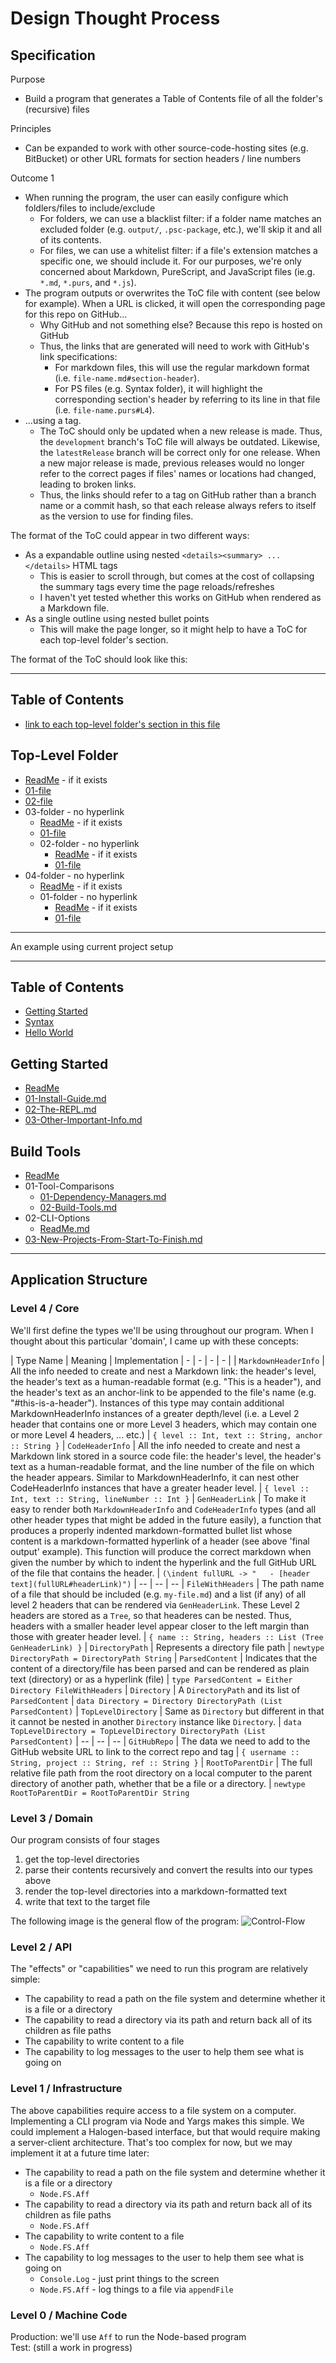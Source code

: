 # Design Thought Process

## Specification

Purpose
- Build a program that generates a Table of Contents file of all the folder's (recursive) files

Principles
- Can be expanded to work with other source-code-hosting sites (e.g. BitBucket) or other URL formats for section headers / line numbers

Outcome 1
- When running the program, the user can easily configure which foldlers/files to include/exclude
    - For folders, we can use a blacklist filter: if a folder name matches an excluded folder (e.g. `output/`, `.psc-package`, etc.), we'll skip it and all of its contents.
    - For files, we can use a whitelist filter: if a file's extension matches a specific one, we should include it. For our purposes, we're only concerned about Markdown, PureScript, and JavaScript files (ie.g. `*.md`, `*.purs`, and `*.js`).
- The program outputs or overwrites the ToC file with content (see below for example). When a URL is clicked, it will open the corresponding page for this repo on GitHub...
    - Why GitHub and not something else? Because this repo is hosted on GitHub
    - Thus, the links that are generated will need to work with GitHub's link specifications:
        - For markdown files, this will use the regular markdown format (i.e. `file-name.md#section-header`).
        - For PS files (e.g. Syntax folder), it will highlight the corresponding section's header by referring to its line in that file (i.e. `file-name.purs#L4`).
- ...using a tag.
    - The ToC should only be updated when a new release is made. Thus, the `development` branch's ToC file will always be outdated. Likewise, the `latestRelease` branch will be correct only for one release. When a new major release is made, previous releases would no longer refer to the correct pages if files' names or locations had changed, leading to broken links.
    - Thus, the links should refer to a tag on GitHub rather than a branch name or a commit hash, so that each release always refers to itself as the version to use for finding files.

The format of the ToC could appear in two different ways:
- As a expandable outline using nested `<details><summary> ... </details>` HTML tags
    - This is easier to scroll through, but comes at the cost of collapsing the summary tags every time the page reloads/refreshes
    - I haven't yet tested whether this works on GitHub when rendered as a Markdown file.
- As a single outline using nested bullet points
    - This will make the page longer, so it might help to have a ToC for each top-level folder's section.

The format of the ToC should look like this:

<hr>

## Table of Contents

- [link to each top-level folder's section in this file]()

## Top-Level Folder

- [ReadMe]() - if it exists
- [01-file]()
- [02-file]()
- 03-folder - no hyperlink
    - [ReadMe]() - if it exists
    - [01-file]()
    - 02-folder - no hyperlink
        - [ReadMe]() - if it exists
        - [01-file]()
- 04-folder - no hyperlink
    - [ReadMe]() - if it exists
    - 01-folder - no hyperlink
        - [ReadMe]() - if it exists
        - [01-file]()

<hr>

An example using current project setup

<hr>

## Table of Contents

- [Getting Started]()
- [Syntax]()
- [Hello World]()

## Getting Started

- [ReadMe]()
- [01-Install-Guide.md]()
- [02-The-REPL.md]()
- [03-Other-Important-Info.md]()

## Build Tools

- [ReadMe]()
- 01-Tool-Comparisons
    - [01-Dependency-Managers.md]()
    - [02-Build-Tools.md]()
- 02-CLI-Options
    - [ReadMe.md]()
- [03-New-Projects-From-Start-To-Finish.md]()

<hr>

## Application Structure

### Level 4 / Core

We'll first define the types we'll be using throughout our program. When I thought about this particular 'domain', I came up with these concepts:

| Type Name | Meaning | Implementation
| - | - | - | - |
| `MarkdownHeaderInfo` | All the info needed to create and nest a Markdown link: the header's level, the header's text as a human-readable format (e.g. "This is a header"), and the header's text as an anchor-link to be appended to the file's name (e.g. "#this-is-a-header"). Instances of this type may contain additional MarkdownHeaderInfo instances of a greater depth/level (i.e. a Level 2 header that contains one or more Level 3 headers, which may contain one or more Level 4 headers, ... etc.) | `{ level :: Int, text :: String, anchor :: String }`
| `CodeHeaderInfo` | All the info needed to create and nest a Markdown link stored in a source code file: the header's level, the header's text as a human-readable format, and the line number of the file on which the header appears. Similar to MarkdownHeaderInfo, it can nest other CodeHeaderInfo instances that have a greater header level. | `{ level :: Int, text :: String, lineNumber :: Int }`
| `GenHeaderLink` | To make it easy to render both `MarkdownHeaderInfo` and `CodeHeaderInfo` types (and all other header types that might be added in the future easily), a function that produces a properly indented markdown-formatted bullet list whose content is a markdown-formatted hyperlink of a header (see above 'final output' example). This function will produce the correct markdown when given the number by which to indent the hyperlink and the full GitHub URL of the file that contains the header. | `(\indent fullURL -> "   - [header text](fullURL#headerLink)")`
| -- | -- | --
| `FileWithHeaders` | The path name of a file that should be included (e.g. `my-file.md`) and a list (if any) of all level 2 headers that can be rendered via `GenHeaderLink`. These Level 2 headers are stored as a `Tree`, so that headeres can be nested. Thus, headers with a smaller header level appear closer to the left margin than those with greater header level. | `{ name :: String, headers :: List (Tree GenHeaderLink) }`
| `DirectoryPath` | Represents a directory file path | `newtype DirectoryPath = DirectoryPath String`
| `ParsedContent` | Indicates that the content of a directory/file has been parsed and can be rendered as plain text (directory) or as a hyperlink (file) | `type ParsedContent = Either Directory FileWithHeaders`
| `Directory` | A `DirectoryPath` and its list of `ParsedContent` | `data Directory = Directory DirectoryPath (List ParsedContent)`
| `TopLevelDirectory` | Same as `Directory` but different in that it cannot be nested in another `Directory` instance like `Directory`. | `data TopLevelDirectory = TopLevelDirectory DirectoryPath (List ParsedContent)`
| -- | -- | --
| `GitHubRepo` | The data we need to add to the GitHub website URL to link to the correct repo and tag | `{ username :: String, project :: String, ref :: String }`
| `RootToParentDir` | The full relative file path from the root directory on a local computer to the parent directory of another path, whether that be a file or a directory. | `newtype RootToParentDir = RootToParentDir String`

### Level 3 / Domain

Our program consists of four stages
1. get the top-level directories
2. parse their contents recursively and convert the results into our types above
3. render the top-level directories into a markdown-formatted text
4. write that text to the target file

The following image is the general flow of the program:
![Control-Flow](./images/Control-Flow.svg)

### Level 2 / API

The "effects" or "capabilities" we need to run this program are relatively simple:
- The capability to read a path on the file system and determine whether it is a file or a directory
- The capability to read a directory via its path and return back all of its children as file paths
- The capability to write content to a file
- The capability to log messages to the user to help them see what is going on

### Level 1 / Infrastructure

The above capabilities require access to a file system on a computer. Implementing a CLI program via Node and Yargs makes this simple. We could implement a Halogen-based interface, but that would require making a server-client architecture. That's too complex for now, but we may implement it at a future time later:
- The capability to read a path on the file system and determine whether it is a file or a directory
    - `Node.FS.Aff`
- The capability to read a directory via its path and return back all of its children as file paths
    - `Node.FS.Aff`
- The capability to write content to a file
    - `Node.FS.Aff`
- The capability to log messages to the user to help them see what is going on
    - `Console.Log` - just print things to the screen
    - `Node.FS.Aff` - log things to a file via `appendFile`

### Level 0 / Machine Code

Production: we'll use `Aff` to run the Node-based program<br>
Test: (still a work in progress)
